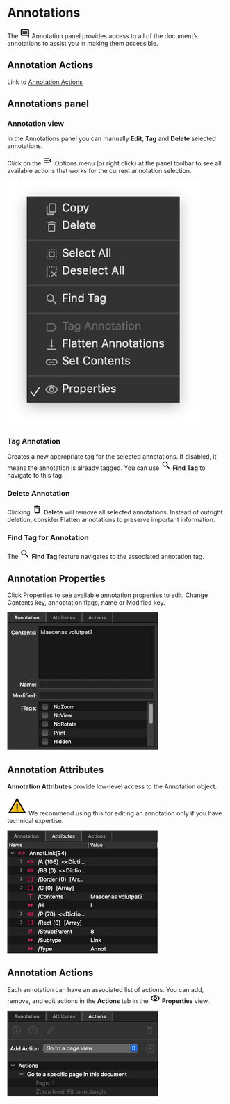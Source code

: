 # Annotations

The ![Annotation Panel Icon](../../images/paneannotation.png) Annotation panel provides access to all of the document’s annotations to assist you in making them accessible.

## Annotation Actions

Link to [Annotation Actions](#)

## Annotations panel

### Annotation view

In the Annotations panel you can manually __Edit__, __Tag__ and __Delete__ selected annotations.

Click on the ![Menu Icon](../../images/menu.png) Options menu (or right click) at the panel toolbar to see all available actions that works for the current annotation selection.

![Anntoation menu](../../images/image-72.png)

### Tag Annotation

Creates a new appropriate tag for the selected annotations. If disabled, it means the annotation is already tagged. You can use ![Search Icon](../../images/search.png) __Find Tag__ to navigate to this tag.

### Delete Annotation

Clicking ![Delete Icon](../../images/bin.png) __Delete__ will remove all selected annotations. Instead of outright deletion, consider Flatten annotations to preserve important information.

### Find Tag for Annotation

The ![Search Icon](../../images/search.png) __Find Tag__ feature navigates to the associated annotation tag.

## Annotation Properties

Click Properties to see available annotation properties to edit. Change Contents key, annoatation flags, name or Modified key.

![Anntoation properties dialog](../../images/image-11.png)

## Annotation Attributes

__Annotation Attributes__ provide low-level access to the Annotation object.

![Warning Icon](../../images/warning.png) We recommend using this for editing an annotation only if you have technical expertise.

![Annotation attributes dialog](../../images/image-14.png)

## Annotation Actions

Each annotation can have an associated list of actions. You can add, remove, and edit actions in the __Actions__ tab in the ![Properties Icon](../../images/properties.png) __Properties__ view.

![Annotation Actions dialog](../../images/image-16.png)
